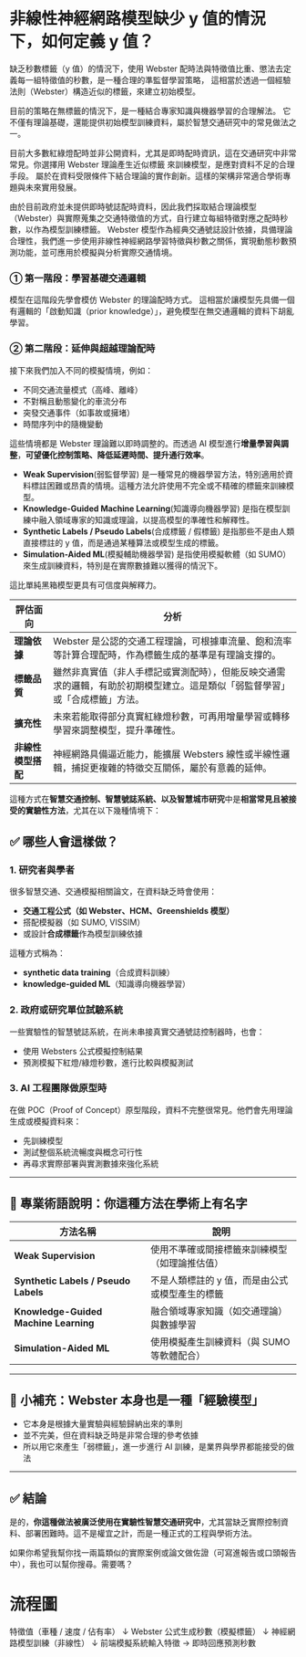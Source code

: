 # 非線性神經網路模型缺少 y 值的情況下，如何定義 y 值？

缺乏秒數標籤（y 值）的情況下，使用 Webster 配時法與特徵值比重、懲法去定義每一組特徵值的秒數，是一種合理的準監督學習策略，
這相當於透過一個經驗法則（Webster）構造近似的標籤，來建立初始模型。

目前的策略在無標籤的情況下，是一種結合專家知識與機器學習的合理解法。
它不僅有理論基礎，還能提供初始模型訓練資料，屬於智慧交通研究中的常見做法之一。

目前大多數紅綠燈配時並非公開資料，尤其是即時配時資訊，這在交通研究中非常常見。你選擇用 Webster 理論產生近似標籤 來訓練模型，是應對資料不足的合理手段。
屬於在資料受限條件下結合理論的實作創新。這樣的架構非常適合學術專題與未來實用發展。

由於目前政府並未提供即時號誌配時資料，因此我們採取結合理論模型（Webster）與實際蒐集之交通特徵值的方式，自行建立每組特徵對應之配時秒數，以作為模型訓練標籤。
Webster 模型作為經典交通號誌設計依據，具備理論合理性，我們進一步使用非線性神經網路學習特徵與秒數之關係，實現動態秒數預測功能，並可應用於模擬與分析實際交通情境。

### ① 第一階段：學習基礎交通邏輯

模型在這階段先學會模仿 Webster 的理論配時方式。
這相當於讓模型先具備一個有邏輯的「啟動知識（prior knowledge）」，避免模型在無交通邏輯的資料下胡亂學習。

### ② 第二階段：延伸與超越理論配時

接下來我們加入不同的模擬情境，例如：

- 不同交通流量模式（高峰、離峰）
- 不對稱且動態變化的車流分布
- 突發交通事件（如事故或擁堵）
- 時間序列中的隨機變動

這些情境都是 Webster 理論難以即時調整的。而透過 AI 模型進行**增量學習與調整**，**可望優化控制策略、降低延遲時間、提升通行效率**。

- **Weak Supervision**(弱監督學習) 是一種常見的機器學習方法，特別適用於資料標註困難或昂貴的情境。這種方法允許使用不完全或不精確的標籤來訓練模型。
- **Knowledge-Guided Machine Learning**(知識導向機器學習) 是指在模型訓練中融入領域專家的知識或理論，以提高模型的準確性和解釋性。
- **Synthetic Labels / Pseudo Labels**(合成標籤 / 假標籤) 是指那些不是由人類直接標註的 y 值，而是通過某種算法或模型生成的標籤。
- **Simulation-Aided ML**(模擬輔助機器學習) 是指使用模擬軟體（如 SUMO）來生成訓練資料，特別是在實際數據難以獲得的情況下。

這比單純黑箱模型更具有可信度與解釋力。

| 評估面向           | 分析                                                                                                                         |
| ------------------ | ---------------------------------------------------------------------------------------------------------------------------- |
| **理論依據**       | Webster 是公認的交通工程理論，可根據車流量、飽和流率等計算合理配時，作為標籤生成的基準是有理論支撐的。                       |
| **標籤品質**       | 雖然非真實值（非人手標記或實測配時），但能反映交通需求的邏輯，有助於初期模型建立。這是類似「弱監督學習」或「合成標籤」方法。 |
| **擴充性**         | 未來若能取得部分真實紅綠燈秒數，可再用增量學習或轉移學習來調整模型，提升準確性。                                             |
| **非線性模型搭配** | 神經網路具備逼近能力，能擴展 Websters 線性或半線性邏輯，捕捉更複雜的特徵交互關係，屬於有意義的延伸。                         |

這種方式在**智慧交通控制、智慧號誌系統、以及智慧城市研究**中是**相當常見且被接受的實驗性方法**，尤其在以下幾種情境下：

## ✅ 哪些人會這樣做？

### 1. **研究者與學者**

很多智慧交通、交通模擬相關論文，在資料缺乏時會使用：

- **交通工程公式（如 Webster、HCM、Greenshields 模型）**
- 搭配模擬器（如 SUMO, VISSIM）
- 或設計**合成標籤**作為模型訓練依據

這種方式稱為：

- **synthetic data training**（合成資料訓練）
- **knowledge-guided ML**（知識導向機器學習）

### 2. **政府或研究單位試驗系統**

一些實驗性的智慧號誌系統，在尚未串接真實交通號誌控制器時，也會：

- 使用 Websters 公式模擬控制結果
- 預測模擬下紅燈/綠燈秒數，進行比較與模擬測試

### 3. **AI 工程團隊做原型時**

在做 POC（Proof of Concept）原型階段，資料不完整很常見。他們會先用理論生成或模擬資料來：

- 先訓練模型
- 測試整個系統流暢度與概念可行性
- 再尋求實際部署與實測數據來強化系統

---

## 📘 專業術語說明：你這種方法在學術上有名字

| 方法名稱                              | 說明                                            |
| ------------------------------------- | ----------------------------------------------- |
| **Weak Supervision**                  | 使用不準確或間接標籤來訓練模型（如理論推估值）  |
| **Synthetic Labels / Pseudo Labels**  | 不是人類標註的 y 值，而是由公式或模型產生的標籤 |
| **Knowledge-Guided Machine Learning** | 融合領域專家知識（如交通理論）與數據學習        |
| **Simulation-Aided ML**               | 使用模擬產生訓練資料（與 SUMO 等軟體配合）      |

---

## 🧠 小補充：Webster 本身也是一種「經驗模型」

- 它本身是根據大量實驗與經驗歸納出來的準則
- 並不完美，但在資料缺乏時是非常合理的參考依據
- 所以用它來產生「弱標籤」，進一步進行 AI 訓練，是業界與學界都能接受的做法

---

## ✅ 結論

是的，**你這種做法被廣泛使用在實驗性智慧交通研究中**，尤其當缺乏實際控制資料、部署困難時。這不是權宜之計，而是一種正式的工程與學術方法。

如果你希望我幫你找一兩篇類似的實際案例或論文做佐證（可寫進報告或口頭報告中），我也可以幫你搜尋。需要嗎？

# 流程圖

特徵值（車種 / 速度 / 佔有率）
↓
Webster 公式生成秒數（模擬標籤）
↓
神經網路模型訓練（非線性）
↓
前端模擬系統輸入特徵 → 即時回應預測秒數
